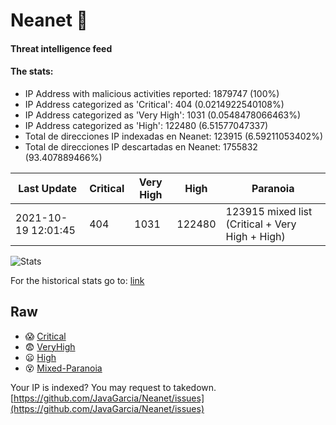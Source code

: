 # Neanet :hocho:
#### Threat intelligence feed
#### The stats:

- IP Address with malicious activities reported: 1879747 (100%)
- IP Address categorized as 'Critical':  404 (0.0214922540108%)
- IP Address categorized as 'Very High':  1031 (0.0548478066463%)
- IP Address categorized as 'High':  122480 (6.51577047337)
- Total de direcciones IP indexadas en Neanet:  123915 (6.59211053402%)
- Total de direcciones IP descartadas en Neanet:  1755832 (93.407889466%)

| Last Update | Critical | Very High | High | Paranoia |
| --- | --- | --- | --- | --- |
| 2021-10-19 12:01:45 | 404 | 1031 | 122480 | 123915 mixed list (Critical + Very High + High)|

![Stats](https://docs.google.com/spreadsheets/d/e/2PACX-1vSnaNMIXVabIpDJjufMlzH7poXnshF3mgd8Is1g9ytUEzVsP5my4Trn8f-xkoLLQ38xpL3HtmUexLo6/pubchart?oid=501124687&format=image)

For the historical stats go to: [link](/stats.csv)
## Raw
- :scream: [Critical](https://raw.githubusercontent.com/JavaGarcia/Neanet/master/blacklists/neanet_critical.txt)
- :fearful: [VeryHigh](https://raw.githubusercontent.com/JavaGarcia/Neanet/master/blacklists/neanet_veryHigh.txtt)
- :frowning: [High](https://raw.githubusercontent.com/JavaGarcia/Neanet/master/blacklists/neanet_high.txt)
- :dizzy_face: [Mixed-Paranoia](https://raw.githubusercontent.com/JavaGarcia/Neanet/master/blacklists/neanet_all.txt)


Your IP is indexed? You may request to takedown. [https://github.com/JavaGarcia/Neanet/issues](https://github.com/JavaGarcia/Neanet/issues)




















































































































































































































































































































































































































































































































































































































































































































































































































































































































































































































































































































































































































































































































































































































































































































































































































































































































































































































































































































































































































































































































































































































































































































































































































































































































































































































































































































































































































































































































































































































































































































































































































































































































































































































































































































































































































































































































































































































































































































































































































































































































































































































































































































































































































































































































































































































































































































































































































































































































































































































































































































































































































































































































































































































































































































































































































































































































































































































































































































































































































































































































































































































































































































































































































































































































































































































































































































































































































































































































































































































































































































































































































































































































































































































































































































































































































































































































































































































































































































































































































































































































































































































































































































































































































































































































































































































































































































































































































































































































































































































































































































































































































































































































































































































































































































































































































































































































































































